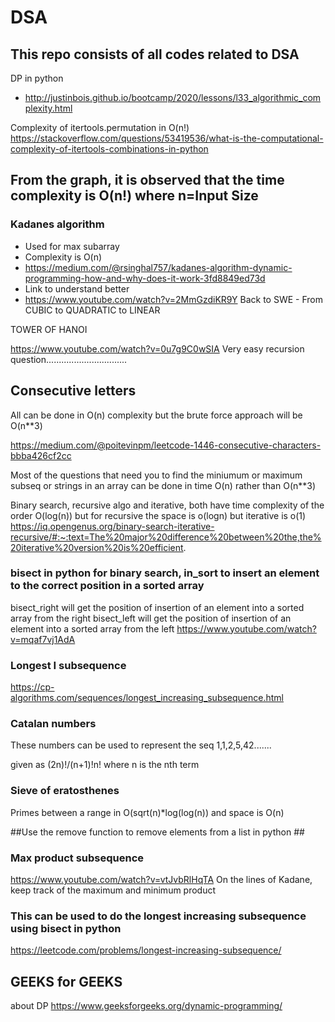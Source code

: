 # DSA
This repo consists of all codes related to DSA
----------------------------------------------------------------------------------------------------------
DP in python
- http://justinbois.github.io/bootcamp/2020/lessons/l33_algorithmic_complexity.html

Complexity of itertools.permutation in O(n!)
https://stackoverflow.com/questions/53419536/what-is-the-computational-complexity-of-itertools-combinations-in-python
## From the graph, it is observed that the time complexity is O(n!) where n=Input Size
### Kadanes algorithm ###

- Used for max subarray
- Complexity is O(n)
- https://medium.com/@rsinghal757/kadanes-algorithm-dynamic-programming-how-and-why-does-it-work-3fd8849ed73d
- Link to understand better
- https://www.youtube.com/watch?v=2MmGzdiKR9Y Back to SWE - From CUBIC to QUADRATIC to LINEAR 


TOWER OF HANOI

https://www.youtube.com/watch?v=0u7g9C0wSIA
Very easy recursion question................................

## Consecutive letters ##
All can be done in O(n) complexity but the brute force approach will be O(n**3)

https://medium.com/@poitevinpm/leetcode-1446-consecutive-characters-bbba426cf2cc

Most of the questions that need you to find the miniumum or maximum subseq or strings in an array can be done in time O(n) rather than O(n**3)


Binary search, recursive algo and iterative, both have time complexity of the order O(log(n)) but for recursive the space is o(logn) but iterative is o(1)
https://iq.opengenus.org/binary-search-iterative-recursive/#:~:text=The%20major%20difference%20between%20the,the%20iterative%20version%20is%20efficient.

### bisect in python for binary search,  in_sort to insert an element to the correct position in a sorted array ###
bisect_right will get the position of insertion of an element into a sorted array from the right
bisect_left will get the position of insertion of an element into a sorted array from the left
https://www.youtube.com/watch?v=mqaf7vj1AdA

### Longest I subsequence ###
https://cp-algorithms.com/sequences/longest_increasing_subsequence.html 

### Catalan numbers ###

These numbers can be used to represent the seq 1,1,2,5,42.......

given as (2n)!/(n+1)!n! where n is the nth term



### Sieve of eratosthenes ###
Primes between a range in O(sqrt(n)*log(log(n)) and space is O(n)


##Use the remove function to remove elements from a list in python ##
### Max product subsequence ##
https://www.youtube.com/watch?v=vtJvbRlHqTA
On the lines of Kadane, keep track of the maximum and minimum product


### This can be used to do the longest increasing subsequence using bisect in python ##

https://leetcode.com/problems/longest-increasing-subsequence/

## GEEKS for GEEKS
about DP
https://www.geeksforgeeks.org/dynamic-programming/
